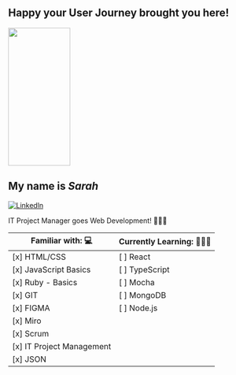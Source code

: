 





## Happy your User Journey brought you here! 
<img src="https://images.unsplash.com/photo-1522542550221-31fd19575a2d?ixlib=rb-4.0.3&ixid=MnwxMjA3fDB8MHxwaG90by1wYWdlfHx8fGVufDB8fHx8&auto=format&fit=crop&w=2070&q=80" data-canonical-src="https://gyazo.com/eb5c5741b6a9a16c692170a41a49c858.png" width="50%" height="280"/>


## My name is *Sarah* <br>
[![Linkedln](https://img.shields.io/badge/LinkedIn-0077B5?style=flat-square&logo=linkedin&logoColor=white)](https://www.linkedin.com/in/sarah-wettengel/)

 IT Project Manager goes Web Development! 👩🏻‍💻



| Familiar with:   💻                     | Currently Learning:  🙇🏻‍♀️                 |
 | ------------------------------- | --------------------------------- |
 | [x] HTML/CSS                | [ ] React             |
 | [x] JavaScript Basics                | [ ] TypeScript            |
 | [x] Ruby - Basics               | [ ] Mocha         |
 | [x] GIT                        | [ ] MongoDB                   |
 | [x] FIGMA                        | [ ] Node.js                 |
 | [x] Miro                 |                 |
 | [x] Scrum             |              |
 | [x] IT Project Management |  |
 | [x] JSON                           |            |
 

<!---
SarahWett/SarahWett is a ✨ special ✨ repository because its `README.md` (this file) appears on your GitHub profile.
You can click the Preview link to take a look at your changes.
--->
